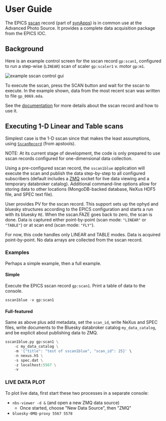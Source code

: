 # User Guide

The EPICS [sscan](https://github.com/epics-modules/sscan) record (part of
[synApps](https://github.com/EPICS-synApps)) is in common use at the Advanced
Photo Source.  It provides a complete data acquisition package from the EPICS
IOC.

## Background

Here is an example control screen for the sscan record `gp:scan1`, configured to
run a step-wise (`LINEAR`) scan of scaler `gp:scaler1` v. motor `gp:m1`.

![example sscan control gui](./sscan1.png)

To execute the sscan, press the SCAN button and wait for the sscan to execute.
In the example shown, data from the most recent scan was written to file
`gp_0069.mda`.

See the [documentation](https://epics.anl.gov/bcda/synApps/sscan/sscanDoc.html)
for more details about the sscan record and how to use it.

## Executing 1-D Linear and Table scans

Simplest case is the 1-D sscan since that makes the least assumptions, using [`SscanRecord`](https://bcda-aps.github.io/apstools/latest/api/synApps/_sscan.html#apstools.synApps.sscan.SscanRecord) (from apstools).

NOTE:  At its current stage of development, the code is only prepared to use sscan records configured for one-dimensional data collection.

Using a pre-configured sscan record, the `sscan1blue` application will execute
the scan and publish the data step-by-step to all configured subscribers
(default includes a [ZMQ](https://zeromq.org/) socket for live data viewing and
a temporary databroker catalog).  Additional command-line options allow for
storing data to other locations (MongoDB-backed database, NeXus HDF5 file, and
SPEC text file).

User provides PV for the sscan record.  This support sets up the
ophyd and bluesky structures according to the EPICS configuration and starts a
run with its bluesky `RE`.  When the sscan.FAZE goes back to zero, the scan is done.
Data is captured either point-by-point (scan mode: `"LINEAR"` or `"TABLE"`) or
at scan end (scan mode: `"FLY"`).

For now, this code handles only LINEAR and TABLE modes.  Data is acquired
point-by-point.  No data arrays are collected from the sscan record.

### Examples

Perhaps a simple example, then a full example.

#### Simple

Execute the EPICS sscan record `gp:scan1`.  Print a table of data to the console.

```python
sscan1blue -v gp:scan1
```

#### Full-featured

Same as above plus add metadata, set the `scan_id`, write NeXus and SPEC files,
write documents to the Bluesky databroker catalog `my_data_catalog`, and be
explicit about publishing data to ZMQ.

```python
sscan1blue.py gp:scan1 \
    -c my_data_catalog \
    -m '{"title": "test of sscan1blue", "scan_id": 25}' \
    -n nexus.h5 \
    -s spec.dat \
    -z localhost:5567 \
    -v
```

### LIVE DATA PLOT

To plot live data, first start these two processes in a separate console:

* ``nbs-viewer -d &`` (and open a new ZMQ data source)
  * Once started, choose "New Data Source", then "ZMQ"
* ``bluesky-0MQ-proxy 5567 5578``
